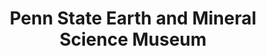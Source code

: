 ---
layout: repo
title: "Penn State Earth and Mineral Science Museum"
id: 15031
permalink: repos/15031/
---